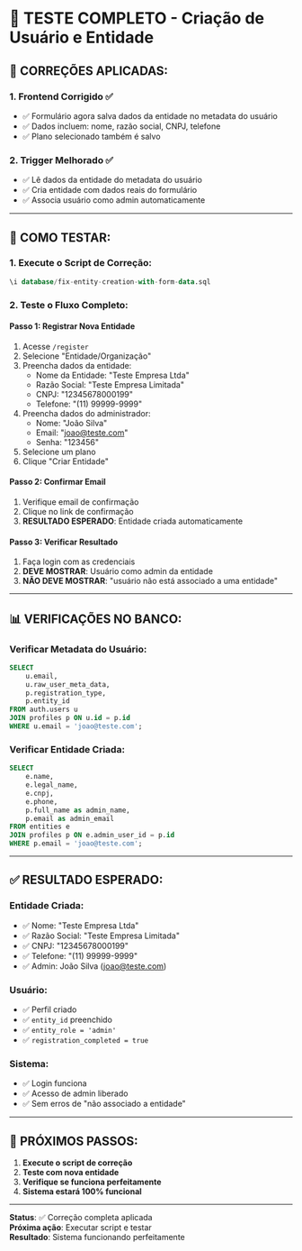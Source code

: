 # 🧪 TESTE COMPLETO - Criação de Usuário e Entidade

## 🔧 **CORREÇÕES APLICADAS:**

### **1. Frontend Corrigido** ✅
- ✅ Formulário agora salva dados da entidade no metadata do usuário
- ✅ Dados incluem: nome, razão social, CNPJ, telefone
- ✅ Plano selecionado também é salvo

### **2. Trigger Melhorado** ✅
- ✅ Lê dados da entidade do metadata do usuário
- ✅ Cria entidade com dados reais do formulário
- ✅ Associa usuário como admin automaticamente

---

## 🚀 **COMO TESTAR:**

### **1. Execute o Script de Correção:**
```sql
\i database/fix-entity-creation-with-form-data.sql
```

### **2. Teste o Fluxo Completo:**

#### **Passo 1: Registrar Nova Entidade**
1. Acesse `/register`
2. Selecione "Entidade/Organização"
3. Preencha dados da entidade:
   - Nome da Entidade: "Teste Empresa Ltda"
   - Razão Social: "Teste Empresa Limitada"
   - CNPJ: "12345678000199"
   - Telefone: "(11) 99999-9999"
4. Preencha dados do administrador:
   - Nome: "João Silva"
   - Email: "joao@teste.com"
   - Senha: "123456"
5. Selecione um plano
6. Clique "Criar Entidade"

#### **Passo 2: Confirmar Email**
1. Verifique email de confirmação
2. Clique no link de confirmação
3. **RESULTADO ESPERADO**: Entidade criada automaticamente

#### **Passo 3: Verificar Resultado**
1. Faça login com as credenciais
2. **DEVE MOSTRAR**: Usuário como admin da entidade
3. **NÃO DEVE MOSTRAR**: "usuário não está associado a uma entidade"

---

## 📊 **VERIFICAÇÕES NO BANCO:**

### **Verificar Metadata do Usuário:**
```sql
SELECT 
    u.email,
    u.raw_user_meta_data,
    p.registration_type,
    p.entity_id
FROM auth.users u
JOIN profiles p ON u.id = p.id
WHERE u.email = 'joao@teste.com';
```

### **Verificar Entidade Criada:**
```sql
SELECT 
    e.name,
    e.legal_name,
    e.cnpj,
    e.phone,
    p.full_name as admin_name,
    p.email as admin_email
FROM entities e
JOIN profiles p ON e.admin_user_id = p.id
WHERE p.email = 'joao@teste.com';
```

---

## ✅ **RESULTADO ESPERADO:**

### **Entidade Criada:**
- ✅ Nome: "Teste Empresa Ltda"
- ✅ Razão Social: "Teste Empresa Limitada"
- ✅ CNPJ: "12345678000199"
- ✅ Telefone: "(11) 99999-9999"
- ✅ Admin: João Silva (joao@teste.com)

### **Usuário:**
- ✅ Perfil criado
- ✅ `entity_id` preenchido
- ✅ `entity_role = 'admin'`
- ✅ `registration_completed = true`

### **Sistema:**
- ✅ Login funciona
- ✅ Acesso de admin liberado
- ✅ Sem erros de "não associado a entidade"

---

## 🎯 **PRÓXIMOS PASSOS:**

1. **Execute o script de correção**
2. **Teste com nova entidade**
3. **Verifique se funciona perfeitamente**
4. **Sistema estará 100% funcional**

---

**Status**: ✅ Correção completa aplicada  
**Próxima ação**: Executar script e testar  
**Resultado**: Sistema funcionando perfeitamente